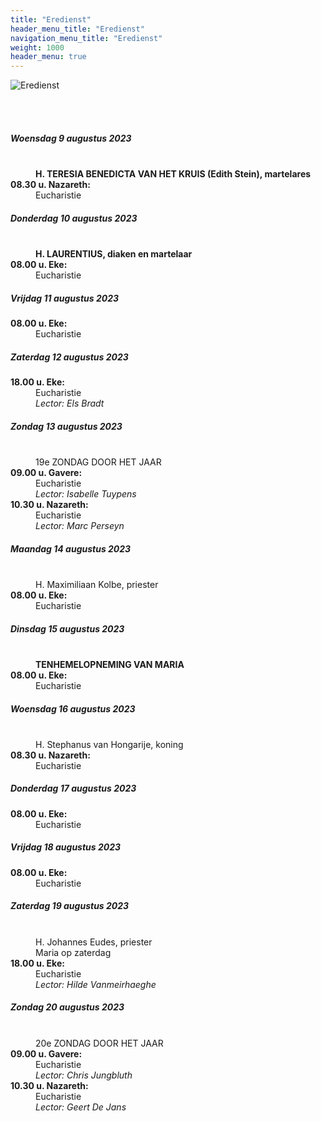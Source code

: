 ```yaml
---
title: "Eredienst"
header_menu_title: "Eredienst"
navigation_menu_title: "Eredienst"
weight: 1000
header_menu: true
---
```


![Eredienst](images/liturgische-vieringen.jpg)

<br>
<br>

##### Woensdag 9 augustus 2023  
<dl><dt>&nbsp;</dt><dd><b>H. TERESIA BENEDICTA VAN HET KRUIS (Edith Stein), martelares</b><br></dd><dt><b>08.30 u. Nazareth:</b></dt><dd>Eucharistie</dd>
</dl>

##### Donderdag 10 augustus 2023  
<dl><dt>&nbsp;</dt><dd><b>H. LAURENTIUS, diaken en martelaar</b><br></dd><dt><b>08.00 u. Eke:</b></dt><dd>Eucharistie</dd>
</dl>

##### Vrijdag 11 augustus 2023  
<dl><dt><b>08.00 u. Eke:</b></dt><dd>Eucharistie</dd>
</dl>

##### Zaterdag 12 augustus 2023  
<dl><dt><b>18.00 u. Eke:</b></dt><dd>Eucharistie<br><i>Lector: Els Bradt</i></dd>
</dl>

##### Zondag 13 augustus 2023  
<dl><dt>&nbsp;</dt><dd>19e ZONDAG DOOR HET JAAR<br></dd><dt><b>09.00 u. Gavere:</b></dt><dd>Eucharistie<br><i>Lector: Isabelle Tuypens</i></dd>
<dt><b>10.30 u. Nazareth:</b></dt><dd>Eucharistie<br><i>Lector: Marc Perseyn</i></dd>
</dl>

##### Maandag 14 augustus 2023  
<dl><dt>&nbsp;</dt><dd>H. Maximiliaan Kolbe, priester<br></dd><dt><b>08.00 u. Eke:</b></dt><dd>Eucharistie</dd>
</dl>

##### Dinsdag 15 augustus 2023  
<dl><dt>&nbsp;</dt><dd><b>TENHEMELOPNEMING VAN MARIA</b><br></dd><dt><b>08.00 u. Eke:</b></dt><dd>Eucharistie</dd>
</dl>

##### Woensdag 16 augustus 2023  
<dl><dt>&nbsp;</dt><dd>H. Stephanus van Hongarije, koning<br></dd><dt><b>08.30 u. Nazareth:</b></dt><dd>Eucharistie</dd>
</dl>

##### Donderdag 17 augustus 2023  
<dl><dt><b>08.00 u. Eke:</b></dt><dd>Eucharistie</dd>
</dl>

##### Vrijdag 18 augustus 2023  
<dl><dt><b>08.00 u. Eke:</b></dt><dd>Eucharistie</dd>
</dl>

##### Zaterdag 19 augustus 2023  
<dl><dt>&nbsp;</dt><dd>H. Johannes Eudes, priester<br>Maria op zaterdag<br></dd><dt><b>18.00 u. Eke:</b></dt><dd>Eucharistie<br><i>Lector: Hilde Vanmeirhaeghe</i></dd>
</dl>

##### Zondag 20 augustus 2023  
<dl><dt>&nbsp;</dt><dd>20e ZONDAG DOOR HET JAAR<br></dd><dt><b>09.00 u. Gavere:</b></dt><dd>Eucharistie<br><i>Lector: Chris Jungbluth</i></dd>
<dt><b>10.30 u. Nazareth:</b></dt><dd>Eucharistie<br><i>Lector: Geert De Jans</i></dd>
</dl>
<br>
<br>
<br>


